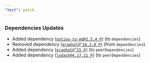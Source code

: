 ```yaml
---
"test": patch
---
```


### Dependencies Updates

- Added dependency ([`notion-to-md@2.5.4` ↗︎](https://www.npmjs.com/package/notion-to-md/v/2.5.4)) (to `dependencies`)
- Removed dependency ([`graphql@^16.2.0` ↗︎](https://www.npmjs.com/package/graphql/v/^16.2.0)) (from `dependencies`)
- Added dependency ([`graphql@^15` ↗︎](https://www.npmjs.com/package/graphql/v/^15)) (to `peerDependencies`)
- Added dependency ([`lodash@4.17.21` ↗︎](https://www.npmjs.com/package/lodash/v/4.17.21)) (to `peerDependencies`)
